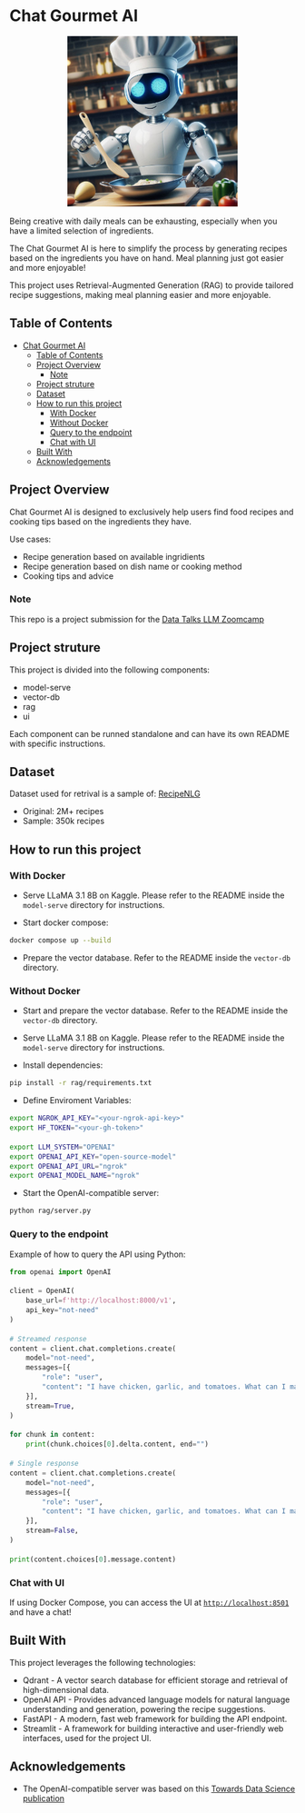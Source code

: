# Chat Gourmet AI

<p align="center"><img src=".github/assets/cooking-robot.jpg" alt="Project Logo" width="300"></p>


Being creative with daily meals can be exhausting, especially when you have a limited selection of ingredients.

The Chat Gourmet AI is here to simplify the process by generating recipes based on the ingredients you have on hand. Meal planning just got easier and more enjoyable!

This project uses Retrieval-Augmented Generation (RAG) to provide tailored recipe suggestions, making meal planning easier and more enjoyable.

## Table of Contents

- [Chat Gourmet AI](#chat-gourmet-ai)
  - [Table of Contents](#table-of-contents)
  - [Project Overview](#project-overview)
    - [Note](#note)
  - [Project struture](#project-struture)
  - [Dataset](#dataset)
  - [How to run this project](#how-to-run-this-project)
    - [With Docker](#with-docker)
    - [Without Docker](#without-docker)
    - [Query to the endpoint](#query-to-the-endpoint)
    - [Chat with UI](#chat-with-ui)
  - [Built With](#built-with)
  - [Acknowledgements](#acknowledgements)

## Project Overview

Chat Gourmet AI is designed to exclusively help users find food recipes and cooking tips based on the ingredients they have.

Use cases:
  - Recipe generation based on available ingridients
  - Recipe generation based on dish name or cooking method
  - Cooking tips and advice

### Note

This repo is a project submission for the [Data Talks LLM Zoomcamp](https://github.com/DataTalksClub/llm-zoomcamp)

## Project struture

This project is divided into the following components:

 - model-serve
 - vector-db
 - rag
 - ui

Each component can be runned standalone and can have its own README with specific instructions.

## Dataset

Dataset used for retrival is a sample of: [RecipeNLG](https://recipenlg.cs.put.poznan.pl/)

- Original: 2M+ recipes
- Sample: 350k recipes

## How to run this project

### With Docker

- Serve LLaMA 3.1 8B on Kaggle. Please refer to the README inside the `model-serve` directory for instructions.

- Start docker compose:

```bash
docker compose up --build
```

- Prepare the vector database. Refer to the README inside the `vector-db` directory.

### Without Docker

- Start and prepare the vector database. Refer to the README inside the `vector-db` directory.

- Serve LLaMA 3.1 8B on Kaggle. Please refer to the README inside the `model-serve` directory for instructions.

- Install dependencies: 

```bash
pip install -r rag/requirements.txt
```

- Define Enviroment Variables:

```bash
export NGROK_API_KEY="<your-ngrok-api-key>"
export HF_TOKEN="<your-gh-token>"

export LLM_SYSTEM="OPENAI"
export OPENAI_API_KEY="open-source-model"
export OPENAI_API_URL="ngrok"
export OPENAI_MODEL_NAME="ngrok"
```

- Start the OpenAI-compatible server:

```bash
python rag/server.py
```

### Query to the endpoint

Example of how to query the API using Python:

```python
from openai import OpenAI

client = OpenAI(
    base_url=f'http://localhost:8000/v1',
    api_key="not-need"
)

# Streamed response
content = client.chat.completions.create(
    model="not-need",
    messages=[{
        "role": "user",
        "content": "I have chicken, garlic, and tomatoes. What can I make with these?"
    }],
    stream=True,
)

for chunk in content:
    print(chunk.choices[0].delta.content, end="")

# Single response
content = client.chat.completions.create(
    model="not-need",
    messages=[{
        "role": "user",
        "content": "I have chicken, garlic, and tomatoes. What can I make with these?"
    }],
    stream=False,
)    

print(content.choices[0].message.content)

```

### Chat with UI

If using Docker Compose, you can access the UI at [`http://localhost:8501`](http://localhost:8501) and have a chat!

## Built With

This project leverages the following technologies:

- Qdrant - A vector search database for efficient storage and retrieval of high-dimensional data.
- OpenAI API - Provides advanced language models for natural language understanding and generation, powering the recipe suggestions.
- FastAPI - A modern, fast web framework for building the API endpoint.
- Streamlit - A framework for building interactive and user-friendly web interfaces, used for the project UI.


## Acknowledgements

- The OpenAI-compatible server was based on this [Towards Data Science publication](https://towardsdatascience.com/how-to-build-an-openai-compatible-api-87c8edea2f06)
